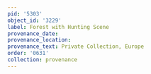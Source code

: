 ```yaml
---
pid: '5303'
object_id: '3229'
label: Forest with Hunting Scene
provenance_date:
provenance_location:
provenance_text: Private Collection, Europe
order: '0631'
collection: provenance
---
```

